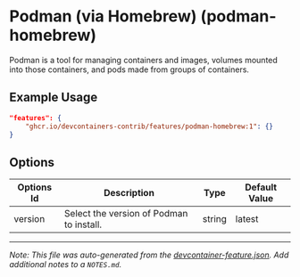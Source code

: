 

# Podman (via Homebrew) (podman-homebrew)

Podman is a tool for managing containers and images, volumes mounted into those containers, and pods made from groups of containers.

## Example Usage

```json
"features": {
    "ghcr.io/devcontainers-contrib/features/podman-homebrew:1": {}
}
```

## Options

| Options Id | Description | Type | Default Value |
|-----|-----|-----|-----|
| version | Select the version of Podman to install. | string | latest |



---

_Note: This file was auto-generated from the [devcontainer-feature.json](https://github.com/devcontainers-contrib/features/blob/main/src/podman-homebrew/devcontainer-feature.json).  Add additional notes to a `NOTES.md`._
